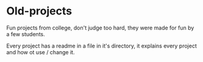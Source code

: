 # Old-projects

Fun projects from college, don't judge too hard, they were made for fun by a few students.

Every project has a readme in a file in it's directory, it explains every project and how ot use / change it.
